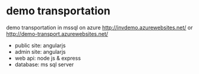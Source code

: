 # demo transportation 
demo transportation in mssql on azure
   http://invdemo.azurewebsites.net/
or http://demo-transport.azurewebsites.net/

- public site: angularjs
- admin site: angularjs
- web api: node js & express
- database: ms sql server
